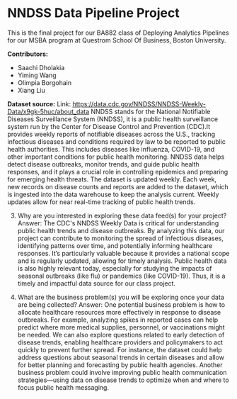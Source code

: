 # NNDSS Data Pipeline Project
This is the final project for our BA882 class of Deploying Analytics Pipelines for our MSBA program at Questrom School Of Business, Boston University.

**Contributors:**

* Saachi Dholakia
* Yiming Wang
* Olimpia Borgohain
* Xiang Liu

**Dataset source:**
Link: https://data.cdc.gov/NNDSS/NNDSS-Weekly-Data/x9gk-5huc/about_data
NNDSS stands for the National Notifiable Diseases Surveillance System (NNDSS), it is a public health surveillance system run by the Center for Disease Control and Prevention (CDC).It provides weekly reports of notifiable diseases across the U.S., tracking infectious diseases and conditions required by law to be reported to public health authorities. This includes diseases like influenza, COVID-19, and other important conditions for public health monitoring. NNDSS data helps detect disease outbreaks, monitor trends, and guide public health responses, and it plays a crucial role in controlling epidemics and preparing for emerging health threats.
The dataset is updated weekly. Each week, new records on disease counts and reports are added to the dataset, which is ingested into the data warehouse to keep the analysis current. Weekly updates allow for near real-time tracking of public health trends.

3. Why are you interested in exploring these data feed(s) for your project?
Answer:
The CDC's NNDSS Weekly Data is critical for understanding public health trends and disease outbreaks. By analyzing this data, our project can contribute to monitoring the spread of infectious diseases, identifying patterns over time, and potentially informing healthcare responses. It’s particularly valuable because it provides a national scope and is regularly updated, allowing for timely analysis.
Public health data is also highly relevant today, especially for studying the impacts of seasonal outbreaks (like flu) or pandemics (like COVID-19). Thus, it is a timely and impactful data source for our class project.

4. What are the business problem(s) you will be exploring once your data are being collected?
Answer:
One potential business problem is how to allocate healthcare resources more effectively in response to disease outbreaks. For example, analyzing spikes in reported cases can help predict where more medical supplies, personnel, or vaccinations might be needed.
We can also explore questions related to early detection of disease trends, enabling healthcare providers and policymakers to act quickly to prevent further spread. For instance, the dataset could help address questions about seasonal trends in certain diseases and allow for better planning and forecasting by public health agencies.
Another business problem could involve improving public health communication strategies—using data on disease trends to optimize when and where to focus public health messaging.

